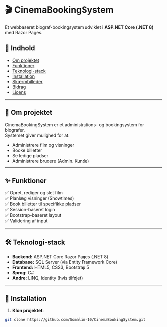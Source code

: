 # 🎬 CinemaBookingSystem

Et webbaseret biograf-bookingsystem udviklet i **ASP.NET Core (.NET 8)** med Razor Pages.

## 📖 Indhold
- [Om projektet](#-om-projektet)
- [Funktioner](#-funktioner)
- [Teknologi-stack](#-teknologi-stack)
- [Installation](#-installation)
- [Skærmbilleder](#-skærmbilleder)
- [Bidrag](#-bidrag)
- [Licens](#-licens)

---

## 📌 Om projektet
CinemaBookingSystem er et administrations- og bookingsystem for biografer.  
Systemet giver mulighed for at:
- Administrere film og visninger
- Booke billetter
- Se ledige pladser
- Administrere brugere (Admin, Kunde)

---

## ✨ Funktioner
✅ Opret, rediger og slet film  
✅ Planlæg visninger (Showtimes)  
✅ Book billetter til specifikke pladser  
✅ Session-baseret login  
✅ Bootstrap-baseret layout  
✅ Validering af input

---

## 🛠 Teknologi-stack
- **Backend:** ASP.NET Core Razor Pages (.NET 8)
- **Database:** SQL Server (via Entity Framework Core)
- **Frontend:** HTML5, CSS3, Bootstrap 5
- **Sprog:** C#
- **Andre:** LINQ, Identity (hvis tilføjet)

---

## 🚀 Installation

1. **Klon projektet**:
```bash
git clone https://github.com/Somalim-10/CinemaBookingSystem.git

